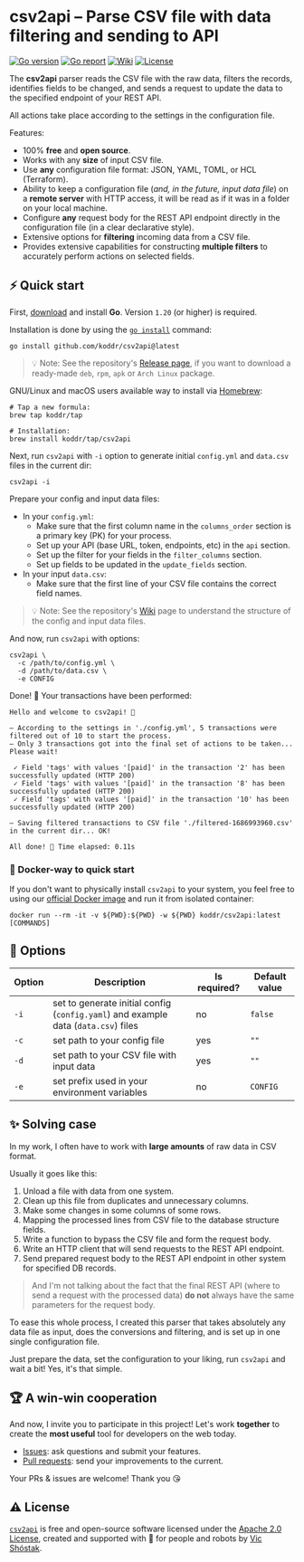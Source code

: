 # csv2api – Parse CSV file with data filtering and sending to API

[![Go version][go_version_img]][go_dev_url]
[![Go report][go_report_img]][go_report_url]
[![Wiki][wiki_img]][wiki_url]
[![License][license_img]][license_url]

The **csv2api** parser reads the CSV file with the raw data, filters the 
records, identifies fields to be changed, and sends a request to update the 
data to the specified endpoint of your REST API. 

All actions take place according to the settings in the configuration file.

Features:

- 100% **free** and **open source**.
- Works with any **size** of input CSV file.
- Use **any** configuration file format: JSON, YAML, TOML, or HCL (Terraform).
- Ability to keep a configuration file (_and, in the future, input data 
  file_) on a **remote server** with HTTP access, it will be read as if it 
  was in a folder on your local machine. 
- Configure **any** request body for the REST API endpoint directly in the 
  configuration file (in a clear declarative style).
- Extensive options for **filtering** incoming data from a CSV file.
- Provides extensive capabilities for constructing **multiple filters** to 
  accurately perform actions on selected fields.

## ⚡️ Quick start

First, [download][go_download] and install **Go**. Version `1.20` (or higher)
is required.

Installation is done by using the [`go install`][go_install] command:

```console
go install github.com/koddr/csv2api@latest
```

> 💡 Note: See the repository's [Release page][repo_releases_url], if you want
> to download a ready-made `deb`, `rpm`, `apk` or `Arch Linux` package.

GNU/Linux and macOS users available way to install via [Homebrew][brew_url]:

```console
# Tap a new formula:
brew tap koddr/tap

# Installation:
brew install koddr/tap/csv2api
```

Next, run `csv2api` with `-i` option to generate initial `config.yml` and 
`data.csv` files in the current dir:

```console
csv2api -i
```

Prepare your config and input data files:

- In your `config.yml`:
  - Make sure that the first column name in the `columns_order` section is a 
    primary key (PK) for your process.
  - Set up your API (base URL, token, endpoints, etc) in the `api` section.
  - Set up the filter for your fields in the `filter_columns` section.
  - Set up fields to be updated in the `update_fields` section.
- In your input `data.csv`:
  - Make sure that the first line of your CSV file contains the correct field names.

> 💡 Note: See the repository's [Wiki][wiki_url] page to understand the
> structure of the config and input data files.

And now, run `csv2api` with options:

```console
csv2api \
  -c /path/to/config.yml \
  -d /path/to/data.csv \
  -e CONFIG
```

Done! 🎉 Your transactions have been performed:

``` console
Hello and welcome to csv2api! 👋
                                
– According to the settings in './config.yml', 5 transactions were filtered out of 10 to start the process.
– Only 3 transactions got into the final set of actions to be taken... Please wait!
                                                                                                                                
 ✓ Field 'tags' with values '[paid]' in the transaction '2' has been successfully updated (HTTP 200)
 ✓ Field 'tags' with values '[paid]' in the transaction '8' has been successfully updated (HTTP 200)
 ✓ Field 'tags' with values '[paid]' in the transaction '10' has been successfully updated (HTTP 200)
                                                                                                
– Saving filtered transactions to CSV file './filtered-1686993960.csv' in the current dir... OK!
                                
All done! 🎉 Time elapsed: 0.11s
```

### 🐳 Docker-way to quick start

If you don't want to physically install `csv2api` to your system, you feel
free to using our [official Docker image][docker_image_url] and run it from
isolated container:

```console
docker run --rm -it -v ${PWD}:${PWD} -w ${PWD} koddr/csv2api:latest [COMMANDS]
```

## 🧩 Options

| Option | Description                                                                        | Is required? | Default value |
|--------|------------------------------------------------------------------------------------|--------------|---------------|
| `-i`   | set to generate initial config (`config.yaml`) and example data (`data.csv`) files | no           | `false`       |
| `-c`   | set path to your config file                                                       | yes          | `""`          |
| `-d`   | set path to your CSV file with input data                                          | yes          | `""`          |
| `-e`   | set prefix used in your environment variables                                      | no           | `CONFIG`      |

## ✨ Solving case

In my work, I often have to work with **large amounts** of raw data in CSV format. 

Usually it goes like this:

1. Unload a file with data from one system.
2. Clean up this file from duplicates and unnecessary columns.
3. Make some changes in some columns of some rows.
4. Mapping the processed lines from CSV file to the database structure fields.
5. Write a function to bypass the CSV file and form the request body.
6. Write an HTTP client that will send requests to the REST API endpoint.
7. Send prepared request body to the REST API endpoint in other system 
   for specified DB records.

> And I'm not talking about the fact that the final REST API (where to send a 
request with the processed data) **do not** always have the same parameters for 
the request body.

To ease this whole process, I created this parser that takes absolutely any 
data file as input, does the conversions and filtering, and is set up in one 
single configuration file. 

Just prepare the data, set the configuration to your liking, run `csv2api` 
and wait a bit! Yes, it's that simple.

## 🏆 A win-win cooperation

And now, I invite you to participate in this project! Let's work **together** to
create the **most useful** tool for developers on the web today.

- [Issues][repo_issues_url]: ask questions and submit your features.
- [Pull requests][repo_pull_request_url]: send your improvements to the current.

Your PRs & issues are welcome! Thank you 😘

## ⚠️ License

[`csv2api`][repo_url] is free and open-source software licensed 
under the [Apache 2.0 License][license_url], created and supported with 🩵 
for people and robots by [Vic Shóstak][author].

[go_download]: https://golang.org/dl/
[go_install]: https://golang.org/cmd/go/#hdr-Compile_and_install_packages_and_dependencies
[go_version_img]: https://img.shields.io/badge/Go-1.20+-00ADD8?style=for-the-badge&logo=go
[go_report_img]: https://img.shields.io/badge/Go_report-A+-success?style=for-the-badge&logo=none
[go_report_url]: https://goreportcard.com/report/github.com/koddr/csv2api
[go_code_coverage_img]: https://img.shields.io/badge/code_coverage-0%25-success?style=for-the-badge&logo=none
[go_dev_url]: https://pkg.go.dev/github.com/koddr/csv2api
[docker_image_url]: https://hub.docker.com/repository/docker/koddr/csv2api
[brew_url]: https://brew.sh
[wiki_img]: https://img.shields.io/badge/docs-wiki_page-blue?style=for-the-badge&logo=none
[wiki_url]: https://github.com/koddr/csv2api/wiki
[license_img]: https://img.shields.io/badge/license-Apache_2.0-red?style=for-the-badge&logo=none
[license_url]: https://github.com/koddr/csv2api/blob/main/LICENSE
[repo_url]: https://github.com/koddr/csv2api
[repo_releases_url]: https://github.com/koddr/csv2api/releases
[repo_issues_url]: https://github.com/koddr/csv2api/issues
[repo_pull_request_url]: https://github.com/koddr/csv2api/pulls
[author]: https://github.com/koddr
